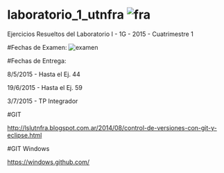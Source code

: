 # laboratorio_1_utnfra  ![fra](http://www.sistemas-utnfra.com.ar/img/logo-utn.png)
Ejercicios Resueltos del Laboratorio I - 1G - 2015 - Cuatrimestre 1 


#Fechas de Examen:
![examen](https://github.com/davilamr/laboratorio_1_utnfra/blob/master/fechas.png)

#Fechas de Entrega:

8/5/2015 - Hasta el Ej. 44

19/6/2015 - Hasta el Ej. 59

3/7/2015 - TP Integrador

#GIT

http://lslutnfra.blogspot.com.ar/2014/08/control-de-versiones-con-git-y-eclipse.html

#GIT Windows

https://windows.github.com/



